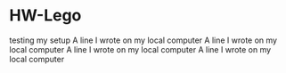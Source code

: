 # HW-Lego
testing my setup
A line I wrote on my local computer
A line I wrote on my local computer
A line I wrote on my local computer
A line I wrote on my local computer
